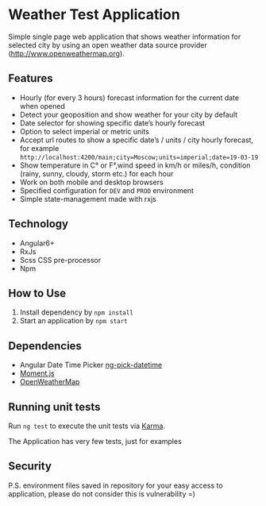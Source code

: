 # Weather Test Application

Simple single page web application that shows weather information for selected city by using an open weather data source provider (http://www.openweathermap.org).

## Features

- Hourly (for every 3 hours) forecast information for the current date when opened
- Detect your geoposition and show weather for your city by default
- Date selector for showing specific date’s hourly forecast
- Option to select imperial or metric units
- Accept url routes to show a specific date’s / units / city hourly forecast, for example `http://localhost:4200/main;city=Moscow;units=imperial;date=19-03-19`
- Show temperature in C° or F°,wind speed in km/h or miles/h, condition (rainy, sunny, cloudy, storm etc.) for each hour
- Work on both mobile and desktop browsers
- Specified configuration for `DEV` and `PROD` environment
- Simple state-management made with rxjs

## Technology

- Angular6+
- RxJs
- Scss CSS pre-processor
- Npm

## How to Use

1. Install dependency by `npm install`
2. Start an application by `npm start` 

## Dependencies

- Angular Date Time Picker [ng-pick-datetime](https://www.npmjs.com/package/ng-pick-datetime)
- [Moment.js](https://github.com/moment/moment)
- [OpenWeatherMap](https://openweathermap.org)

## Running unit tests

Run `ng test` to execute the unit tests via [Karma](https://karma-runner.github.io).

The Application has very few tests, just for examples


## Security

P.S. environment files saved in repository for your easy access to application, please do not consider this is vulnerability =)
